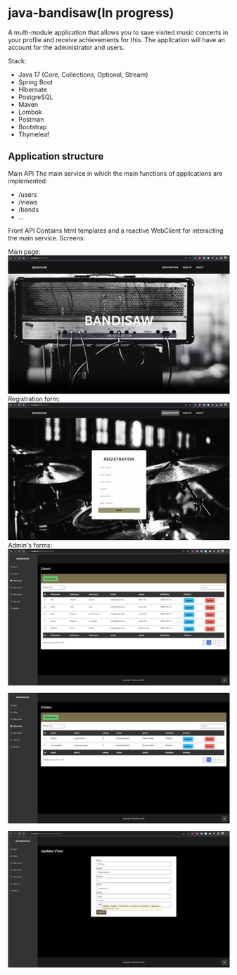 # java-bandisaw(In progress)


A multi-module application that allows you to save visited music concerts in your profile and receive achievements for this. The application will have an account for the administrator and users.

Stack:
- Java 17 (Core, Collections, Optional, Stream)
- Spring Boot
- Hibernate
- PostgreSQL
- Maven
- Lombok
- Postman
- Bootstrap
- Thymeleaf

## Application structure

Main API
The main service in which the main functions of applications are implemented
- /users
- /views
- /bands
- ...

Front API
Contains html templates and a reactive WebClient for interacting the main service.
Screens: 

Main page:
![img_3.png](readme-pics/img_3.png)
Registration form:
![img_4.png](readme-pics/img_4.png)
Admin's forms:
![img.png](readme-pics/img.png)

![img_2.png](readme-pics/img_2.png)

![img_1.png](readme-pics/img_1.png)